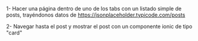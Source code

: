 1- Hacer una página dentro de uno de los tabs con un listado simple de posts, trayéndonos datos de https://jsonplaceholder.typicode.com/posts

2- Navegar hasta el post y mostrar el post con un componente ionic de tipo "card"